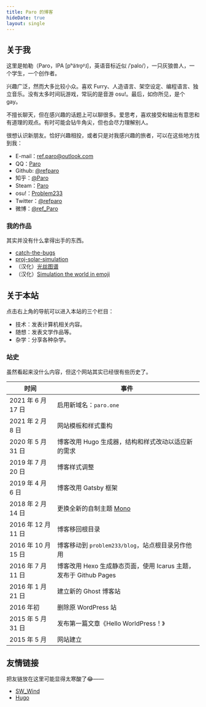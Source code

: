 ```yaml
---
title: Paro 的博客
hideDate: true
layout: single
---
```


## 关于我

这里是帕勒（Paro，IPA <ipa>[pʰä˦ɾo̞ᵝ˩]</ipa>，英语音标近似 <ipa>/ˈpalo/</ipa>），一只灰狼兽人，一个学生，一个创作者。

兴趣广泛，然而大多比较小众。喜欢 Furry、人造语言、架空设定、编程语言、独立音乐。没有太多时间玩游戏，常玩的是音游 osu!。最后，如你所见，是个 gay。

不擅长聊天，但在感兴趣的话题上可以聊很多。爱思考，喜欢接受和输出有意思和有道理的观点。有时可能会钻牛角尖，但也会尽力理解别人。

很想认识新朋友。恰好兴趣相投，或者只是对我感兴趣的旅者，可以在这些地方找到我：

- E-mail：[ref.paro@outlook.com](mailto:ref.paro@outlook.com)
- QQ：[Paro](https://qm.qq.com/cgi-bin/qm/qr?k=hFVmcaXe8aYvA1rkKg_D0JQode5z-D_C&noverify=0)
- Github: [@refparo](https://github.com/refparo)
- 知乎：[@Paro](https://zhihu.com/people/paro_ci)
- Steam：[Paro](https://steamcommunity.com/id/refparo)
- osu!：[Problem233](https://osu.ppy.sh/users/5931775)
- Twitter：[@refparo](https://twitter.com/refparo)
- 微博：[@ref_Paro](https://weibo.com/refparo)

### 我的作品

其实并没有什么拿得出手的东西。

- [catch-the-bugs](https://refparo.github.io/catch-the-bugs/)
- [proj-solar-simulation](https://refparo.github.io/proj-solar-simulation/)
- （汉化）[光丝图谱](https://refparo.github.io/silk/)
- （汉化）[Simulation the world in emoji](https://refparo.github.io/simulating/model/)

## 关于本站

点击右上角的导航可以进入本站的三个栏目：

- 技术：发表计算机相关内容。
- 随想：发表文学作品等。
- 杂学：分享各种杂学。

### 站史

虽然看起来没什么内容，但这个网站其实已经很有些历史了。

| 时间 | 事件 |
|-|-|
| 2021 年 6 月 17 日 | 启用新域名：`paro.one` |
| 2021 年 2 月 8 日 | 网站模板和样式重构 |
| 2020 年 5 月 31 日 | 博客改用 Hugo 生成器，结构和样式改动以适应新的需求 |
| 2019 年 7 月 20 日 | 博客样式调整 |
| 2019 年 4 月 6 日 | 博客改用 Gatsby 框架 |
| 2018 年 2 月 14 日 | 更换全新的自制主题 [Mono](https://github.com/refparo/mono) |
| 2016 年 12 月 11 日 | 博客移回根目录 |
| 2016 年 10 月 15 日 | 博客移动到 `problem233/blog`，站点根目录另作他用 |
| 2016 年 7 月 11 日 | 博客改用 Hexo 生成静态页面，使用 Icarus 主题，发布于 Github Pages |
| 2016 年 1 月 21 日 | 建立新的 Ghost 博客站 |
| 2016 年初 | 删除原 WordPress 站 |
| 2015 年 5 月 31 日 | 发布第一篇文章《Hello WorldPress！》 |
| 2015 年 5 月 | 网站建立 |

## 友情链接

把友链放在这里可能显得太寒酸了😂——

- [SW_Wind](https://swwind.me/)
- [Hugo](https://gohugo.io/)
